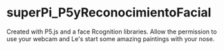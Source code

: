 # superPi_P5yReconocimientoFacial

Created with P5.js and a face Rcognition libraries.
Allow the permission to use your webcam and Le's start some amazing paintings with your nose. 


